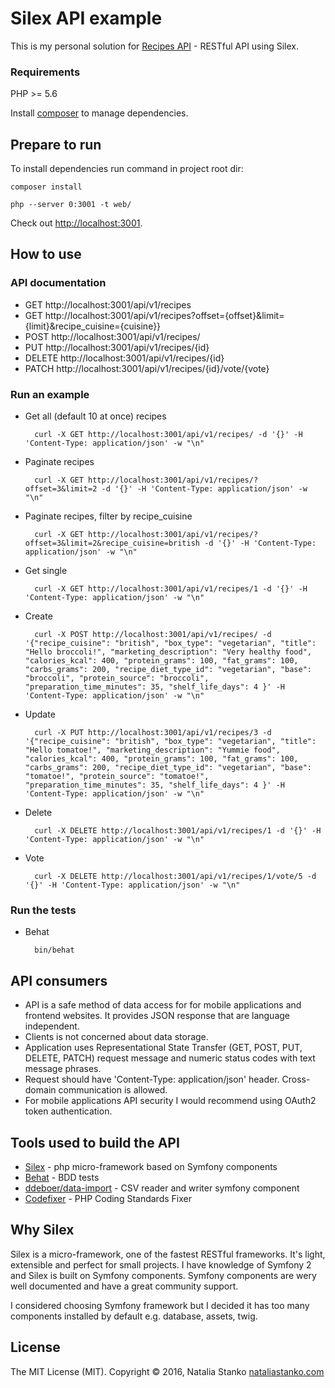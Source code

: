 # Silex API example

This is my personal solution for [Recipes API][API] - RESTful API using Silex.

### Requirements

PHP >= 5.6

Install [composer][getcomposer] to manage dependencies.

## Prepare to run

To install dependencies run command in project root dir:

    composer install

    php --server 0:3001 -t web/

Check out [http://localhost:3001][localhost].

## How to use

### API documentation

- GET       http://localhost:3001/api/v1/recipes
- GET       http://localhost:3001/api/v1/recipes?offset={offset}&limit={limit}&recipe_cuisine={cuisine}}
- POST      http://localhost:3001/api/v1/recipes/
- PUT       http://localhost:3001/api/v1/recipes/{id}
- DELETE    http://localhost:3001/api/v1/recipes/{id}
- PATCH     http://localhost:3001/api/v1/recipes/{id}/vote/{vote}

### Run an example

* Get all (default 10 at once) recipes

        curl -X GET http://localhost:3001/api/v1/recipes/ -d '{}' -H 'Content-Type: application/json' -w "\n"

* Paginate recipes

        curl -X GET http://localhost:3001/api/v1/recipes/?offset=3&limit=2 -d '{}' -H 'Content-Type: application/json' -w "\n"

* Paginate recipes, filter by recipe_cuisine

        curl -X GET http://localhost:3001/api/v1/recipes/?offset=3&limit=2&recipe_cuisine=british -d '{}' -H 'Content-Type: application/json' -w "\n"

* Get single

        curl -X GET http://localhost:3001/api/v1/recipes/1 -d '{}' -H 'Content-Type: application/json' -w "\n"

* Create

        curl -X POST http://localhost:3001/api/v1/recipes/ -d '{"recipe_cuisine": "british", "box_type": "vegetarian", "title": "Hello broccoli!", "marketing_description": "Very healthy food", "calories_kcal": 400, "protein_grams": 100, "fat_grams": 100, "carbs_grams": 200, "recipe_diet_type_id": "vegetarian", "base": "broccoli", "protein_source": "broccoli", "preparation_time_minutes": 35, "shelf_life_days": 4 }' -H 'Content-Type: application/json' -w "\n"

* Update

        curl -X PUT http://localhost:3001/api/v1/recipes/3 -d '{"recipe_cuisine": "british", "box_type": "vegetarian", "title": "Hello tomatoe!", "marketing_description": "Yummie food", "calories_kcal": 400, "protein_grams": 100, "fat_grams": 100, "carbs_grams": 200, "recipe_diet_type_id": "vegetarian", "base": "tomatoe!", "protein_source": "tomatoe!", "preparation_time_minutes": 35, "shelf_life_days": 4 }' -H 'Content-Type: application/json' -w "\n"

* Delete

        curl -X DELETE http://localhost:3001/api/v1/recipes/1 -d '{}' -H 'Content-Type: application/json' -w "\n"

* Vote

        curl -X DELETE http://localhost:3001/api/v1/recipes/1/vote/5 -d '{}' -H 'Content-Type: application/json' -w "\n"

### Run the tests

* Behat

        bin/behat

## API consumers

* API is a safe method of data access for for mobile applications and frontend websites. It provides JSON response that are language independent.
* Clients is not concerned about data storage.
* Application uses Representational State Transfer (GET, POST, PUT, DELETE, PATCH) request message and numeric status codes with text message phrases.
* Request should have 'Content-Type: application/json' header. Cross-domain communication is allowed.
* For mobile applications API security I would recommend using OAuth2 token authentication.

## Tools used to build the API

- [Silex][silex] - php micro-framework based on Symfony components
- [Behat][behat] - BDD tests
- [ddeboer/data-import][csvimport] - CSV reader and writer symfony component
- [Codefixer][codefixer] - PHP Coding Standards Fixer

## Why Silex

Silex is a micro-framework, one of the fastest RESTful frameworks. It's light, extensible and perfect for small projects.
I have knowledge of Symfony 2 and Silex is built on Symfony components. Symfony components are wery well documented and have a great community support.

I considered choosing Symfony framework but I decided it has too many components installed by default e.g. database, assets, twig.

## License

The MIT License (MIT).
Copyright © 2016, Natalia Stanko [nataliastanko.com][nataliastanko]

[API]: <api.md>

[getcomposer]: http://getcomposer.org/

[localhost]: http://localhost:3001/

[silex]: http://silex.sensiolabs.org/

[behat]: http://docs.behat.org/en/v3.0/

[phpunit]: https://phpunit.de/manual/current/en/installation.html

[nataliastanko]: http://nataliastanko.com/

[codefixer]: http://cs.sensiolabs.org/

[csvimport]: https://github.com/ddeboer/data-import
